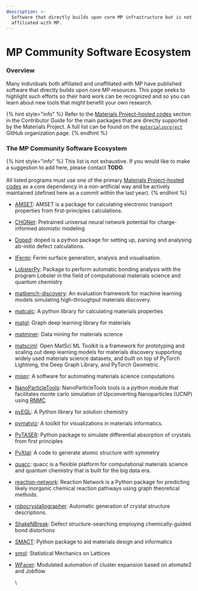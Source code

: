 ```yaml
---
description: >-
  Software that directly builds upon core MP infrastructure but is not directly
  affiliated with MP.
---
```


# MP Community Software Ecosystem

### Overview

Many individuals both affiliated and unaffiliated with MP have published software that directly builds upon core MP resources. This page seeks to highlight such efforts so their hard work can be recognized and so you can learn about new tools that might benefit your own research.

{% hint style="info" %}
Refer to the [Materials Project-hosted codes](contributor-guide.md#official-materials-project-codes) section in the Contributor Guide for the main packages that are directly supported by the Materials Project. A full list can be found on the [`materialsproject`](https://github.com/materialsproject) GitHub organization page.
{% endhint %}

### The MP Community Software Ecosystem

{% hint style="info" %}
This list is not exhaustive. If you would like to make a suggestion to add here, please contact **TODO**. \
\
All listed programs must use one of the primary [Materials Project-hosted codes](contributor-guide.md#official-materials-project-codes) as a core dependency in a non-artificial way and be actively maintained (defined here as a commit within the last year).
{% endhint %}

* [AMSET](https://github.com/hackingmaterials/amset): AMSET is a package for calculating electronic transport properties from first-principles calculations.
* [CHGNet](https://github.com/CederGroupHub/chgnet): Pretrained universal neural network potential for charge-informed atomistic modeling
* [Doped](https://github.com/SMTG-Bham/doped): doped is a python package for setting up, parsing and analysing ab-initio defect calculations.
* [IFermi](https://github.com/fermisurfaces/IFermi): Fermi surface generation, analysis and visualisation.&#x20;
* [LobsterPy](https://github.com/JaGeo/LobsterPy): Package to perform automatic bonding analysis with the program Lobster in the field of computational materials science and quantum chemistry
* [matbench-discovery](https://github.com/janosh/matbench-discovery): An evaluation framework for machine learning models simulating high-throughput materials discovery.
* [matcalc](https://github.com/materialsvirtuallab/matcalc): A python library for calculating materials properties
* [matgl](https://github.com/materialsvirtuallab/matgl): Graph deep learning library for materials
* [matminer](https://github.com/hackingmaterials/matminer): Data mining for materials science
* [matsciml](https://github.com/IntelLabs/matsciml): Open MatSci ML Toolkit is a framework for prototyping and scaling out deep learning models for materials discovery supporting widely used materials science datasets, and built on top of PyTorch Lightning, the Deep Graph Library, and PyTorch Geometric.
* [mispr](https://github.com/molmd/mispr): A software for automating materials science computations
* [NanoParticleTools](https://github.com/BlauGroup/NanoParticleTools): NanoParticleTools tools is a python module that facilitates monte carlo simulation of Upconverting Nanoparticles (UCNP) using [RNMC](https://github.com/BlauGroup/RNMC)&#x20;
* [pyEQL](https://github.com/KingsburyLab/pyEQL): A Python library for solution chemistry
* [pymatviz](https://github.com/janosh/pymatviz): A toolkit for visualizations in materials informatics.
* [PyTASER](https://github.com/WMD-group/PyTASER): Python package to simulate differential absorption of crystals from first principles
* [PyXtal](https://github.com/qzhu2017/PyXtal): A code to generate atomic structure with symmetry
* [quacc](https://github.com/Quantum-Accelerators/quacc): quacc is a flexible platform for computational materials science and quantum chemistry that is built for the big data era.&#x20;
* [reaction-network](https://github.com/materialsproject/reaction-network): Reaction Network is a Python package for predicting likely inorganic chemical reaction pathways using graph theoretical methods.
* [robocrystallographer](https://github.com/hackingmaterials/robocrystallographer): Automatic generation of crystal structure descriptions.
* [ShakeNBreak](https://github.com/SMTG-Bham/ShakeNBreak): Defect structure-searching employing chemically-guided bond distortions
* [SMACT](https://github.com/WMD-group/SMACT): Python package to aid materials design and informatics
* [smol](https://github.com/CederGroupHub/smol): Statistical Mechanics on Lattices
*   [WFacer](https://github.com/CederGroupHub/WFacer): Modulated automation of cluster expansion based on atomate2 and Jobflow

    \


